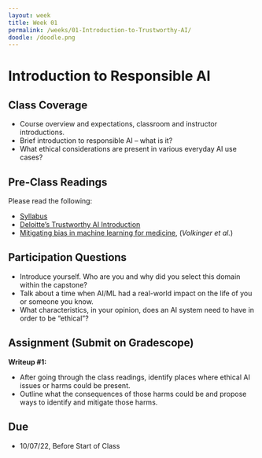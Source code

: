 ```yaml
---
layout: week
title: Week 01
permalink: /weeks/01-Introduction-to-Trustworthy-AI/
doodle: /doodle.png
---
```


# Introduction to Responsible AI
## Class Coverage
* Course overview and expectations, classroom and instructor introductions. 
* Brief introduction to responsible AI – what is it? 
* What ethical considerations are present in various everyday AI use cases? 

## Pre-Class Readings
Please read the following:
* [Syllabus](_updating_)
* [Deloitte’s Trustworthy AI Introduction](https://www2.deloitte.com/us/en/pages/deloitte-analytics/solutions/ethics-of-ai-framework.html)
* [Mitigating bias in machine learning for medicine](https://doi.org/10.1038/s43856-021-00028-w), (_Volkinger et al._) 

## Participation Questions
* Introduce yourself. Who are you and why did you select this domain within the capstone?
* Talk about a time when AI/ML had a real-world impact on the life of you or someone you know. 
* What characteristics, in your opinion, does an AI system need to have in order to be “ethical”?

## Assignment (Submit on Gradescope)
**Writeup #1:** 
* After going through the class readings, identify places where ethical AI issues or harms could be present. 
* Outline what the consequences of those harms could be and propose ways to identify and mitigate those harms.

## Due
* 10/07/22, Before Start of Class
